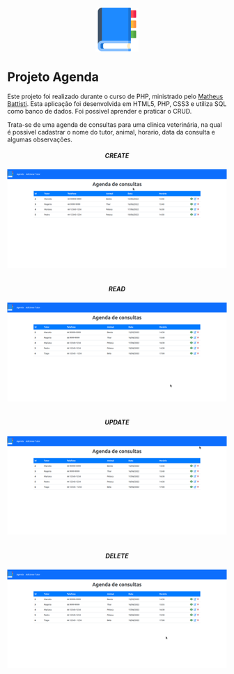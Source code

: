 <p align="center">
    <img width="100"src="img/logo.svg"/>
</p>

<h1>Projeto Agenda</h1>
<p>Este projeto foi realizado durante o curso de PHP, ministrado pelo <a href="https://www.udemy.com/user/matheus-battisti/?gclid=Cj0KCQiA8aOeBhCWARIsANRFrQG_L_muRLSl42Kds4DNZsmK04oMrGvLAdrpcBRHR8MovYXr_OKqnrcaAmZJEALw_wcB">Matheus Battisti</a>. Esta aplicação foi desenvolvida em HTML5, PHP, CSS3 e utiliza SQL como banco de dados. Foi possivel aprender e praticar o CRUD.</p>
<p>Trata-se de uma agenda de consultas para uma clínica veterinária, na qual é possivel cadastrar o nome do tutor, animal, horario, data da consulta e algumas observações.</p>

<div align="center">
    <h5>CREATE</h5>
    <img width="600"src="img/readme/create.gif"/>
</div>
<br>
<div align="center">
    <h5>READ</h5>
    <img width="600"src="img/readme/read.gif"/>
</div>
<br>
<div align="center">
    <h5>UPDATE</h5>
    <img width="600"src="img/readme/update.gif"/>
</div>
<br>
<div align="center">
    <h5>DELETE</h5>
    <img width="600"src="img/readme/delete.gif"/>
</div>